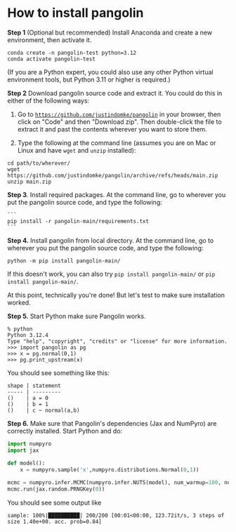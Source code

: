 # How to install pangolin

**Step 1** (Optional but recommended) Install Anaconda and create a new environment, then activate it.

```
conda create -n pangolin-test python=3.12
conda activate pangolin-test
```

(If you are a Python expert, you could also use any other Python virtual environment tools, but Python 3.11 or higher is required.)

**Step 2** Download pangolin source code and extract it. You could do this in either of the following ways:

1.  Go to [`https://github.com/justindomke/pangolin`](https://github.com/justindomke/pangolin) in your browser, then click on "Code" and then "Download zip". Then double-click the file to extract it and past the contents wherever you want to store them.

2. Type the following at the command line (assumes you are on Mac or Linux and have `wget` and `unzip` installed):

```
cd path/to/wherever/
wget https://github.com/justindomke/pangolin/archive/refs/heads/main.zip
unzip main.zip
```

**Step 3**. Install required packages. At the command line, go to wherever you put the pangolin source code, and type the following:

    ```
    pip install -r pangolin-main/requirements.txt
    ```

**Step 4.** Install pangolin from local directory. At the command line, go to wherever you put the pangolin source code, and type the following:

```
python -m pip install pangolin-main/
```

If this doesn't work, you can also try `pip install pangolin-main/` or `pip install pangolin-main/`.

At this point, technically you're done! But let's test to make sure installation worked.

**Step 5.** Start Python make sure Pangolin works.

```
% python
Python 3.12.4
Type "help", "copyright", "credits" or "license" for more information.
>>> import pangolin as pg
>>> x = pg.normal(0,1)
>>> pg.print_upstream(x)
```

You should see something like this:

```
shape | statement
----- | ---------
()    | a = 0
()    | b = 1
()    | c ~ normal(a,b)
```

**Step 6.** Make sure that Pangolin's dependencies (Jax and NumPyro) are correctly installed. Start Python and do:

```python
import numpyro
import jax

def model():
    x = numpyro.sample('x',numpyro.distributions.Normal(0,1))
    
mcmc = numpyro.infer.MCMC(numpyro.infer.NUTS(model), num_warmup=100, num_samples=100)
mcmc.run(jax.random.PRNGKey(0))
```

You should see some output like

```
sample: 100%|██████████| 200/200 [00:01<00:00, 123.72it/s, 3 steps of size 1.40e+00. acc. prob=0.84]
```